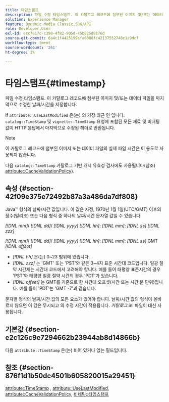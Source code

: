 ```yaml
---
title: 타임스탬프
description: 파일 수정 타임스탬프. 이 카탈로그 레코드에 첨부된 이미지 및/또는 데이터 파일을 마지막으로 수정한 날짜/시간을 지정합니다.
solution: Experience Manager
feature: Dynamic Media Classic,SDK/API
role: Developer,User
exl-id: ecc7617c-c390-4f82-905d-45b825d0176d
source-git-commit: 6a4c1f4425199cfa6088fc42137552748c1a9dcf
workflow-type: tm+mt
source-wordcount: '261'
ht-degree: 1%

---
```


# 타임스탬프{#timestamp}

파일 수정 타임스탬프. 이 카탈로그 레코드에 첨부된 이미지 및/또는 데이터 파일을 마지막으로 수정한 날짜/시간을 지정합니다.

If `attribute::UseLastModified` 은(는) 의 가장 최근 인 입니다. `catalog::TimeStamp` 및 `vignette::TimeStamp` 요청에 포함된 모든 재료 및 비네팅 값이 HTTP 응답에서 마지막으로 수정된 헤더로 반환됩니다.

>[!NOTE]
>
>이 카탈로그 레코드에 첨부된 이미지 또는 데이터 파일의 실제 파일 시간은 이 용도로 사용되지 않습니다.

다음 `catalog::TimeStamp` 카탈로그 기반 캐시 유효성 검사에도 사용됩니다(참조) [attribute::CacheValidationPolicy](/help/aem-is-ir-api/ir-api/material-cat/image-rendering-api-ref/c-ir-material-catalog/c-ir-attributes-reference/r-ir-cachevalidationpolicy.md)).

## 속성 {#section-42f09e375e72492b87a3a486da7df808}

Java™ 형식의 날짜/시간 값입니다. 이 값은 자정, 1970년 1월 1일(UTC/GMT) 이후의 정수(밀리초) 또는 다음 형식 중 하나의 날짜/시간 문자열 값일 수 있습니다.

*[!DNL mm]*/ *[!DNL dd]*/ *[!DNL yyyy]* *[!DNL hh]*: *[!DNL mm]*: *[!DNL ss]* *[!DNL zzz]*

*[!DNL mm]*/ *[!DNL dd]*/ *[!DNL yyyy]* *[!DNL hh]*: *[!DNL mm]*: *[!DNL ss]* GMT *[!DNL offset]*

* *[!DNL hh]* 은(는) 0~23 범위에 있습니다.
* *[!DNL zzz]* 는 &#39;GMT&#39; 또는 &#39;PST&#39;와 같은 3~4자 표준 시간대 코드입니다. 일광 절약 시간제는 시간대 코드에서 고려해야 합니다. 예를 들어 태평양 표준시간의 경우 &#39;PST&#39;와 태평양 일광 절약 시간의 경우 &#39;PDT&#39;가 있습니다.
* *[!DNL offset]* 는 GMT를 기준으로 한 시간대 오프셋(시간 또는 시간:분 단위)입니다. 예를 들어 &#39;PDT&#39;는 &#39;GMT -7&#39;과 같습니다.

문자열 형식의 날짜/시간 값의 모든 요소가 있어야 합니다. 날짜/시간 값의 형식이 올바르지 않으면 이 값은 무시되고 의 수정 시간이 적용됩니다. *카탈로그*.ini 파일이 대신 사용됩니다.

## 기본값 {#section-e2c126c9e7294662b23944ab8d14866b}

다음 `attribute::TimeStamp` 은(는) 비어 있거나 없는 필드입니다.

## 참조 {#section-876f1d1b50dc4501b605820015a29451}

[attribute::TimeStamp](../../../../../ir-api/material-cat/image-rendering-api-ref/c-ir-material-catalog/c-ir-attributes-reference/r-ir-timestamp.md#reference-8373ad4ee03d4e4b9a8fc96cf42b3181) , [attribute::UseLastModified](../../../../../ir-api/material-cat/image-rendering-api-ref/c-ir-material-catalog/c-ir-attributes-reference/r-ir-uselastmodified.md#reference-d2ab628c9e004fedbd38324866dbca1d), [attribute::CacheValidationPolicy](../../../../../ir-api/material-cat/image-rendering-api-ref/c-ir-material-catalog/c-ir-attributes-reference/r-ir-cachevalidationpolicy.md#reference-2d71679733474d8aa116db6ceba87fa4), [비네팅::타임스탬프](../../../../../ir-api/material-cat/image-rendering-api-ref/c-ir-material-catalog/c-ir-vignette-map-reference/r-ir-timestamp-vignette.md#reference-d57cdd40a6a645d199dbb1d56cc85bc1)
